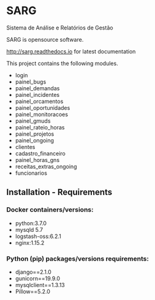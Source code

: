 # SARG
Sistema de Análise e Relatórios de Gestão

SARG is opensource software.

http://sarg.readthedocs.io for latest documentation

This project contains the following modules.

<ul>
  <li>login</li>
  <li>painel_bugs</li>
  <li>painel_demandas</li>
  <li>painel_incidentes</li>
  <li>painel_orcamentos</li>
  <li>painel_oportunidades</li>
  <li>painel_monitoracoes</li>
  <li>painel_gmuds</li>
  <li>painel_rateio_horas</li>
  <li>painel_projetos</li>
  <li>painel_ongoing</li>
  <li>clientes</li>
  <li>cadastro_financeiro</li>
  <li>painel_horas_gns</li>
  <li>receitas_extras_ongoing</li>
  <li>funcionarios</li>
</ul>

<h2>Installation - Requirements</h2>

<h3>Docker containers/versions:</h3>

<ul>
  <li>python:3.7.0</li>
  <li>mysqld 5.7</li>
  <li>logstash-oss:6.2.1</li>
  <li>nginx:1.15.2</li>
</ul>

<h3>Python (pip) packages/versions requirements:</h3>

<ul>  
  <li>django==2.1.0</li>
  <li>gunicorn==19.9.0</li>
  <li>mysqlclient==1.3.13</li>
  <li>Pillow==5.2.0</li>
</ul>

